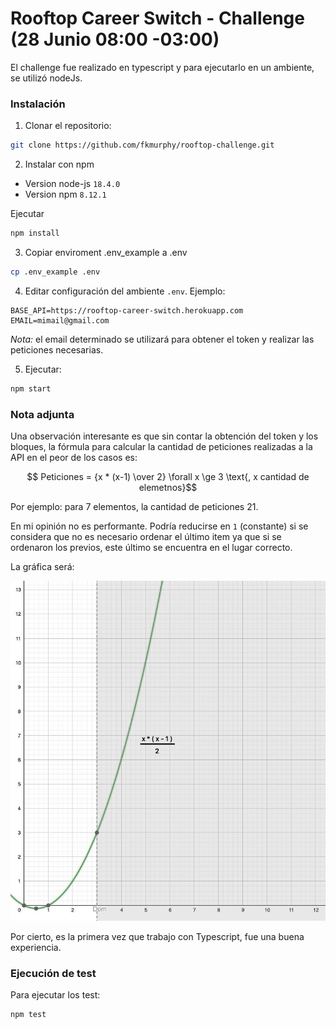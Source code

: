 # Rooftop Career Switch - Challenge (28 Junio 08:00 -03:00)

El challenge fue realizado en typescript y para ejecutarlo en un ambiente, se utilizó nodeJs.

### Instalación
1. Clonar el repositorio:
  ```bash
  git clone https://github.com/fkmurphy/rooftop-challenge.git
  ```
2. Instalar con npm
  - Version node-js `18.4.0` 
  - Version npm `8.12.1` 

  Ejecutar
  ```bash
  npm install
  ```
3. Copiar enviroment .env_example a .env
```bash
cp .env_example .env
```
4. Editar configuración del ambiente `.env`. Ejemplo:
```
BASE_API=https://rooftop-career-switch.herokuapp.com
EMAIL=mimail@gmail.com
```
_Nota:_ el email determinado se utilizará para obtener el token y realizar las peticiones necesarias.

5. Ejecutar:
```bash
npm start
```

### Nota adjunta
Una observación interesante es que sin contar la obtención del token y los bloques, la fórmula para calcular la cantidad de peticiones realizadas a la API en el peor de los casos es:

$$ Peticiones = {x * (x-1) \over 2}  \forall x \ge 3 \text{, x cantidad de elemetnos}$$

Por ejemplo: para 7 elementos, la cantidad de peticiones 21.

En mi opinión no es performante. Podría reducirse en `1` (constante) si se considera que no es necesario ordenar el último item ya que si se ordenaron los previos, este último se encuentra en el lugar correcto.

La gráfica será:

![Función que representa la cantidad de peticiones x elementos](https://github.com/fkmurphy/rooftop-challenge/blob/main/funcion_peticiones.jpeg)

Por cierto, es la primera vez que trabajo con Typescript, fue una buena experiencia.

### Ejecución de test
Para ejecutar los test:
```bash
npm test
``` 


